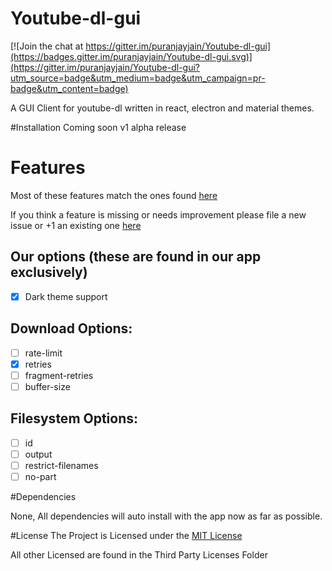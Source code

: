 # Youtube-dl-gui

[![Join the chat at https://gitter.im/puranjayjain/Youtube-dl-gui](https://badges.gitter.im/puranjayjain/Youtube-dl-gui.svg)](https://gitter.im/puranjayjain/Youtube-dl-gui?utm_source=badge&utm_medium=badge&utm_campaign=pr-badge&utm_content=badge)

A GUI Client for youtube-dl written in react, electron and material themes.

#Installation
Coming soon v1 alpha release

# Features
Most of these features match the ones found [here](https://github.com/rg3/youtube-dl/blob/master/README.md#options)

If you think a feature is missing or needs improvement please file a new issue or +1 an existing one [here](https://github.com/puranjayjain/Youtube-dl-gui/issues)

## Our options (these are found in our app exclusively)
- [x] Dark theme support

## Download Options:
- [ ] rate-limit
- [x] retries
- [ ] fragment-retries
- [ ] buffer-size

## Filesystem Options:
- [ ] id
- [ ] output
- [ ] restrict-filenames
- [ ] no-part

#Dependencies

None, All dependencies will auto install with the app now as far as possible.

#License
The Project is Licensed under the [MIT License](https://github.com/puranjayjain/Youtube-dl-gui/blob/master/LICENSE)

All other Licensed are found in the Third Party Licenses Folder
